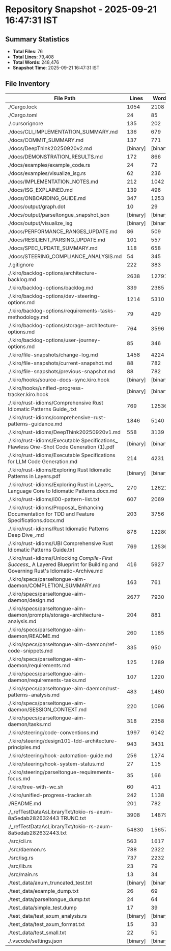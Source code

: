 # Repository Snapshot - 2025-09-21 16:47:31 IST

## Summary Statistics
- **Total Files**: 76
- **Total Lines**: 79,408
- **Total Words**: 248,476
- **Snapshot Time**: 2025-09-21 16:47:31 IST

## File Inventory

| File Path | Lines | Words | Size |
|-----------|-------|-------|------|
| ./Cargo.lock | 1054 | 2108 | 28K |
| ./Cargo.toml | 24 | 85 | 521 |
| ./.cursorignore | 135 | 202 | 1.7K |
| ./docs/CLI_IMPLEMENTATION_SUMMARY.md | 136 | 679 | 5.1K |
| ./docs/COMMIT_SUMMARY.md | 137 | 771 | 6.1K |
| ./docs/DeepThink20250920v2.md | [binary] | [binary] | 0 |
| ./docs/DEMONSTRATION_RESULTS.md | 172 | 866 | 6.5K |
| ./docs/examples/example_code.rs | 24 | 72 | 460 |
| ./docs/examples/visualize_isg.rs | 62 | 236 | 2.4K |
| ./docs/IMPLEMENTATION_NOTES.md | 212 | 1042 | 8.1K |
| ./docs/ISG_EXPLAINED.md | 139 | 496 | 3.4K |
| ./docs/ONBOARDING_GUIDE.md | 347 | 1253 | 9.3K |
| ./docs/output/graph.dot | 10 | 29 | 421 |
| ./docs/output/parseltongue_snapshot.json | [binary] | [binary] | 188K |
| ./docs/output/visualize_isg | [binary] | [binary] | 28M |
| ./docs/PERFORMANCE_RANGES_UPDATE.md | 86 | 509 | 3.7K |
| ./docs/RESILIENT_PARSING_UPDATE.md | 101 | 557 | 4.2K |
| ./docs/SPEC_UPDATE_SUMMARY.md | 118 | 658 | 5.0K |
| ./docs/STEERING_COMPLIANCE_ANALYSIS.md | 54 | 345 | 2.5K |
| ./.gitignore | 222 | 383 | 2.9K |
| ./.kiro/backlog-options/architecture-backlog.md | 2638 | 12791 | 104K |
| ./.kiro/backlog-options/backlog.md | 339 | 2385 | 19K |
| ./.kiro/backlog-options/dev-steering-options.md | 1214 | 5310 | 44K |
| ./.kiro/backlog-options/requirements-tasks-methodology.md | 79 | 429 | 3.5K |
| ./.kiro/backlog-options/storage-architecture-options.md | 764 | 3596 | 29K |
| ./.kiro/backlog-options/user-journey-options.md | 85 | 346 | 2.9K |
| ./.kiro/file-snapshots/change-log.md | 1458 | 4224 | 32K |
| ./.kiro/file-snapshots/current-snapshot.md | 88 | 782 | 5.3K |
| ./.kiro/file-snapshots/previous-snapshot.md | 88 | 782 | 5.3K |
| ./.kiro/hooks/source-docs-sync.kiro.hook | [binary] | [binary] | 1.8K |
| ./.kiro/hooks/unified-progress-tracker.kiro.hook | [binary] | [binary] | 545 |
| ./.kiro/rust-idioms/Comprehensive Rust Idiomatic Patterns Guide_.txt | 769 | 12536 | 90K |
| ./.kiro/rust-idioms/comprehensive-rust-patterns-guidance.md | 1846 | 5140 | 51K |
| ./.kiro/rust-idioms/DeepThink20250920v1.md | 558 | 3139 | 25K |
| ./.kiro/rust-idioms/Executable Specifications_ Flawless One-Shot Code Generation (1).pdf | [binary] | [binary] | 83K |
| ./.kiro/rust-idioms/Executable Specifications for LLM Code Generation.md | 214 | 4231 | 33K |
| ./.kiro/rust-idioms/Exploring Rust Idiomatic Patterns in Layers.pdf | [binary] | [binary] | 613K |
| ./.kiro/rust-idioms/Exploring Rust in Layers_ Language Core to Idiomatic Patterns.docx.md | 270 | 12621 | 97K |
| ./.kiro/rust-idioms/i00-pattern-list.txt | 607 | 2069 | 18K |
| ./.kiro/rust-idioms/Proposal_ Enhancing Documentation for TDD and Feature Specifications.docx.md | 203 | 3756 | 28K |
| ./.kiro/rust-idioms/Rust Idiomatic Patterns Deep Dive_.md | 878 | 12280 | 95K |
| ./.kiro/rust-idioms/UBI Comprehensive Rust Idiomatic Patterns Guide.txt | 769 | 12536 | 90K |
| ./.kiro/rust-idioms/Unlocking _Compile-First Success__ A Layered Blueprint for Building and Governing Rust's Idiomatic-Archive.md | 416 | 5927 | 47K |
| ./.kiro/specs/parseltongue-aim-daemon/COMPLETION_SUMMARY.md | 163 | 761 | 5.7K |
| ./.kiro/specs/parseltongue-aim-daemon/design.md | 2677 | 7930 | 87K |
| ./.kiro/specs/parseltongue-aim-daemon/prompts/storage-architecture-analysis.md | 204 | 881 | 7.2K |
| ./.kiro/specs/parseltongue-aim-daemon/README.md | 260 | 1185 | 11K |
| ./.kiro/specs/parseltongue-aim-daemon/ref-code-snippets.md | 335 | 950 | 9.7K |
| ./.kiro/specs/parseltongue-aim-daemon/requirements.md | 125 | 1289 | 8.6K |
| ./.kiro/specs/parseltongue-aim-daemon/requirements-tasks.md | 107 | 1220 | 9.6K |
| ./.kiro/specs/parseltongue-aim-daemon/rust-patterns-analysis.md | 483 | 1480 | 14K |
| ./.kiro/specs/parseltongue-aim-daemon/SESSION_CONTEXT.md | 220 | 1096 | 8.7K |
| ./.kiro/specs/parseltongue-aim-daemon/tasks.md | 318 | 2358 | 19K |
| ./.kiro/steering/code-conventions.md | 1997 | 6142 | 53K |
| ./.kiro/steering/design101-tdd-architecture-principles.md | 943 | 3431 | 29K |
| ./.kiro/steering/hook-automation-guide.md | 256 | 1274 | 11K |
| ./.kiro/steering/hook-system-status.md | 27 | 115 | 912 |
| ./.kiro/steering/parseltongue-requirements-focus.md | 35 | 166 | 1.3K |
| ./.kiro/tree-with-wc.sh | 60 | 411 | 2.7K |
| ./.kiro/unified-progress-tracker.sh | 242 | 1138 | 9.4K |
| ./README.md | 201 | 782 | 6.0K |
| ./_refTestDataAsLibraryTxt/tokio-rs-axum-8a5edab282632443 TRUNC.txt | 3908 | 14879 | 136K |
| ./_refTestDataAsLibraryTxt/tokio-rs-axum-8a5edab282632443.txt | 54830 | 156578 | 1.6M |
| ./src/cli.rs | 563 | 1617 | 19K |
| ./src/daemon.rs | 788 | 2322 | 28K |
| ./src/isg.rs | 737 | 2232 | 27K |
| ./src/lib.rs | 23 | 79 | 591 |
| ./src/main.rs | 13 | 34 | 280 |
| ./test_data/axum_truncated_test.txt | [binary] | [binary] | 0 |
| ./test_data/example_dump.txt | 26 | 69 | 455 |
| ./test_data/parseltongue_dump.txt | 24 | 64 | 514 |
| ./test_data/simple_test.dump | 17 | 39 | 248 |
| ./test_data/test_axum_analysis.rs | [binary] | [binary] | 0 |
| ./test_data/test_axum_format.txt | 15 | 33 | 297 |
| ./test_data/test_small.txt | 22 | 51 | 401 |
| ./.vscode/settings.json | [binary] | [binary] | 44 |
